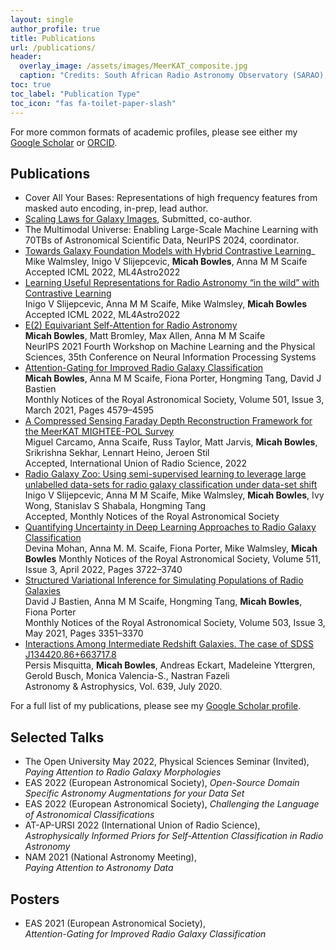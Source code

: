 ```yaml
---
layout: single
author_profile: true
title: Publications
url: /publications/
header:
  overlay_image: /assets/images/MeerKAT_composite.jpg
  caption: "Credits: South African Radio Astronomy Observatory (SARAO), Image by Alan Warburton / © BBC / Better Images of AI / Plant / CC-BY 4.0"
toc: true
toc_label: "Publication Type"
toc_icon: "fas fa-toilet-paper-slash"
---
```


For more common formats of academic profiles, please see either my
[Google Scholar](https://scholar.google.com/citations?user=Q7ziv7YAAAAJ&hl=en)
or [ORCID](https://orcid.org/0000-0001-5838-8405).


## Publications
- Cover All Your Bases: Representations of high frequency features from masked auto encoding, in-prep, lead author.
- [Scaling Laws for Galaxy Images](https://arxiv.org/abs/2404.02973), Submitted, co-author.
- The Multimodal Universe: Enabling Large-Scale Machine Learning with 70TBs of Astronomical Scientific Data, NeurIPS 2024, coordinator.
- [Towards Galaxy Foundation Models with Hybrid Contrastive Learning](https://arxiv.org/abs/2206.11927)_<br>
Mike Walmsley, Inigo V Slijepcevic, __Micah Bowles__, Anna M M Scaife<br>
Accepted ICML 2022, ML4Astro2022
- [Learning Useful Representations for Radio Astronomy “in the wild” with Contrastive Learning](https://arxiv.org/abs/2207.08666)<br>
Inigo V Slijepcevic, Anna M M Scaife, Mike Walmsley, __Micah Bowles__<br>
Accepted ICML 2022, ML4Astro2022
- [E(2) Equivariant Self-Attention for Radio Astronomy](https://arxiv.org/abs/2111.04742)<br>
__Micah Bowles__, Matt Bromley, Max Allen, Anna M M Scaife  
NeurIPS 2021 Fourth Workshop on Machine Learning and the Physical Sciences, 35th Conference on Neural Information Processing Systems<br>
- [Attention-Gating for Improved Radio Galaxy Classification](https://doi.org/10.1093/mnras/staa3946)<br>
__Micah Bowles__, Anna M M Scaife, Fiona Porter, Hongming Tang, David J Bastien  
Monthly Notices of the Royal Astronomical Society, Volume 501, Issue 3, March 2021, Pages 4579–4595
- [A Compressed Sensing Faraday Depth Reconstruction Framework for the MeerKAT MIGHTEE-POL Survey](https://arxiv.org/abs/2206.03283)<br>
Miguel Carcamo, Anna Scaife, Russ Taylor, Matt Jarvis, __Micah Bowles__, Srikrishna Sekhar, Lennart Heino, Jeroen Stil<br>
Accepted, International Union of Radio Science, 2022
- [Radio Galaxy Zoo: Using semi-supervised learning to leverage large unlabelled data-sets for radio galaxy classification under data-set shift](https://arxiv.org/abs/2204.08816)<br>
Inigo V Slijepcevic, Anna M M Scaife, Mike Walmsley, __Micah Bowles__, Ivy Wong, Stanislav S Shabala, Hongming Tang<br>
Accepted, Monthly Notices of the Royal Astronomical Society
- [Quantifying Uncertainty in Deep Learning Approaches to Radio Galaxy Classification](https://arxiv.org/abs/2201.01203)<br>
Devina Mohan, Anna M. M. Scaife, Fiona Porter, Mike Walmsley, __Micah Bowles__
Monthly Notices of the Royal Astronomical Society, Volume 511, Issue 3, April 2022, Pages 3722–3740
- [Structured Variational Inference for Simulating Populations of Radio Galaxies](https://doi.org/10.1093/mnras/stab588)<br>
David J Bastien, Anna M M Scaife, Hongming Tang, __Micah Bowles__, Fiona Porter  
Monthly Notices of the Royal Astronomical Society, Volume 503, Issue 3, May 2021, Pages 3351–3370
- [Interactions Among Intermediate Redshift Galaxies. The case of SDSS J134420.86+663717.8](https://www.aanda.org/articles/aa/full_html/2020/07/aa37009-19/aa37009-19.html)<br>
Persis Misquitta, __Micah Bowles__, Andreas Eckart, Madeleine Yttergren, Gerold Busch, Monica Valencia-S., Nastran Fazeli<br>
Astronomy & Astrophysics, Vol. 639, July 2020.


For a full list of my publications, please see my [Google Scholar profile](https://scholar.google.com/citations?user=Q7ziv7YAAAAJ&hl=en).

## Selected Talks
- The Open University May 2022, Physical Sciences Seminar (Invited),
_Paying Attention to Radio Galaxy Morphologies_
- EAS 2022 (European Astronomical Society),
_Open-Source Domain Specific Astronomy Augmentations for your Data Set_
- EAS 2022 (European Astronomical Society),
_Challenging the Language of Astronomical Classifications_
- AT-AP-URSI 2022 (International Union of Radio Science),  
_Astrophysically Informed Priors for Self-Attention Classification in Radio Astronomy_
- NAM 2021 (National Astronomy Meeting),  
_Paying Attention to Astronomy Data_

## Posters
- EAS 2021 (European Astronomical Society),  
_Attention-Gating for Improved Radio Galaxy Classification_
